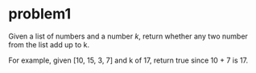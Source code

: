 # problem1

Given a list of numbers and a number *k*, return whether any two number from the list add up to k.

For example, given [10, 15, 3, 7] and k of 17, return true since 10 + 7 is 17.
